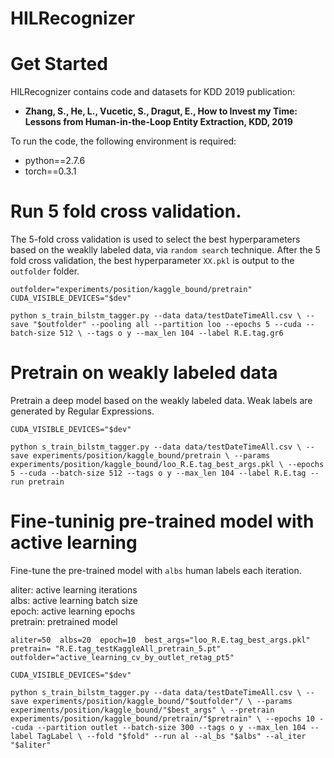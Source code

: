 # HILRecognizer
# Get Started

HILRecognizer contains code and datasets for KDD 2019 publication:

* **Zhang, S., He, L., Vucetic, S., Dragut, E., How to Invest my Time: Lessons from Human-in-the-Loop Entity Extraction, KDD, 2019**

To run the code, the following environment is required:
* python==2.7.6
* torch==0.3.1

# Run 5 fold cross validation. 
The 5-fold cross validation is used to select the best hyperparameters based on the weaklly labeled data, via ``random search`` technique. 
After the 5 fold cross validation, the best hyperparameter ``XX.pkl`` is output to the ``outfolder`` folder.

``
outfolder="experiments/position/kaggle_bound/pretrain"
CUDA_VISIBLE_DEVICES="$dev" 
``

``
python s_train_bilstm_tagger.py --data data/testDateTimeAll.csv \
--save "$outfolder" --pooling all --partition loo --epochs 5 --cuda --batch-size 512 \
--tags o y --max_len 104 --label R.E.tag.gr6
``


# Pretrain on weakly labeled data

Pretrain a deep model based on the weakly labeled data. Weak labels are generated by Regular Expressions.

``CUDA_VISIBLE_DEVICES="$dev" ``

``
python s_train_bilstm_tagger.py --data data/testDateTimeAll.csv \
--save experiments/position/kaggle_bound/pretrain \
--params experiments/position/kaggle_bound/loo_R.E.tag_best_args.pkl \
--epochs 5 --cuda --batch-size 512 --tags o y --max_len 104 --label R.E.tag --run pretrain
``

# Fine-tuninig pre-trained model with active learning

Fine-tune the pre-trained model with ``albs`` human labels each iteration.

aliter: active learning iterations \
albs: active learning batch size \
epoch: active learning epochs \
pretrain: pretrained model

``
aliter=50  albs=20  epoch=10 
best_args="loo_R.E.tag_best_args.pkl" 
pretrain= "R.E.tag_testKaggleAll_pretrain_5.pt" 
outfolder="active_learning_cv_by_outlet_retag_pt5"
``

``
CUDA_VISIBLE_DEVICES="$dev" 
``

``
python s_train_bilstm_tagger.py --data data/testDateTimeAll.csv \
--save experiments/position/kaggle_bound/"$outfolder"/ \
--params experiments/position/kaggle_bound/"$best_args" \
--pretrain experiments/position/kaggle_bound/pretrain/"$pretrain" \
--epochs 10 --cuda --partition outlet --batch-size 300 --tags o y --max_len 104 --label TagLabel \
--fold "$fold" --run al --al_bs "$albs" --al_iter "$aliter" 
``
